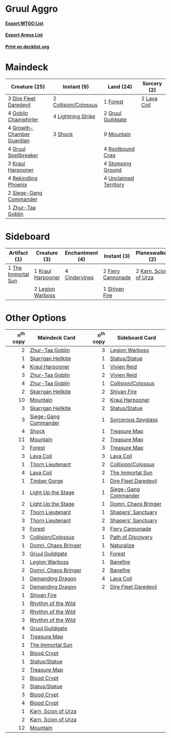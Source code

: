 # Gruul Aggro

#### [Export MTGO List](../collection/Gruul%20Aggro/Gruul%20Aggro.txt)
#### [Export Arena List](../collection/Gruul%20Aggro/Gruul%20Aggro_arena.txt)
#### [Print on decklist.org](http://decklist.org/?deckmain=2%09Collision/Colossus%0A3%09Dire%20Fleet%20Daredevil%0A1%09Forest%0A4%09Goblin%20Chainwhirler%0A4%09Growth-Chamber%20Guardian%0A2%09Gruul%20Guildgate%0A4%09Gruul%20Spellbreaker%0A3%09Kraul%20Harpooner%0A2%09Lava%20Coil%0A4%09Lightning%20Strike%0A9%09Mountain%0A4%09Rekindling%20Phoenix%0A4%09Rootbound%20Crag%0A3%09Shock%0A2%09Siege-Gang%20Commander%0A4%09Stomping%20Ground%0A4%09Unclaimed%20Territory%0A1%09Zhur-Taa%20Goblin&deckside=4%09Cindervines%0A2%09Fiery%20Cannonade%0A2%09Karn,%20Scion%20of%20Urza%0A1%09Kraul%20Harpooner%0A2%09Lava%20Coil%0A2%09Legion%20Warboss%0A1%09Shivan%20Fire%0A1%09The%20Immortal%20Sun)
# Maindeck

|                                           Creature (25)                                            |                                          Instant (9)                                          |                                           Land (24)                                            |                                     Sorcery (2)                                      |
|----------------------------------------------------------------------------------------------------|-----------------------------------------------------------------------------------------------|------------------------------------------------------------------------------------------------|--------------------------------------------------------------------------------------|
|3 [Dire Fleet Daredevil](http://gatherer.wizards.com/Pages/Card/Details.aspx?multiverseid=439756)   |2 [Collision/Colossus](http://gatherer.wizards.com/Pages/Card/Details.aspx?multiverseid=457367)|1 [Forest](http://gatherer.wizards.com/Pages/Card/Details.aspx?multiverseid=439860)             |2 [Lava Coil](http://gatherer.wizards.com/Pages/Card/Details.aspx?multiverseid=452858)|
|4 [Goblin Chainwhirler](http://gatherer.wizards.com/Pages/Card/Details.aspx?multiverseid=443017)    |4 [Lightning Strike](http://gatherer.wizards.com/Pages/Card/Details.aspx?multiverseid=383299)  |2 [Gruul Guildgate](http://gatherer.wizards.com/Pages/Card/Details.aspx?multiverseid=376359)    |                                                                                      |
|4 [Growth-Chamber Guardian](http://gatherer.wizards.com/Pages/Card/Details.aspx?multiverseid=457272)|3 [Shock](http://gatherer.wizards.com/Pages/Card/Details.aspx?multiverseid=129732)             |9 [Mountain](http://gatherer.wizards.com/Pages/Card/Details.aspx?multiverseid=439859)           |                                                                                      |
|4 [Gruul Spellbreaker](http://gatherer.wizards.com/Pages/Card/Details.aspx?multiverseid=457323)     |                                                                                               |4 [Rootbound Crag](http://gatherer.wizards.com/Pages/Card/Details.aspx?multiverseid=420934)     |                                                                                      |
|3 [Kraul Harpooner](http://gatherer.wizards.com/Pages/Card/Details.aspx?multiverseid=452886)        |                                                                                               |4 [Stomping Ground](http://gatherer.wizards.com/Pages/Card/Details.aspx?multiverseid=405110)    |                                                                                      |
|4 [Rekindling Phoenix](http://gatherer.wizards.com/Pages/Card/Details.aspx?multiverseid=439768)     |                                                                                               |4 [Unclaimed Territory](http://gatherer.wizards.com/Pages/Card/Details.aspx?multiverseid=435419)|                                                                                      |
|2 [Siege-Gang Commander](http://gatherer.wizards.com/Pages/Card/Details.aspx?multiverseid=130539)   |                                                                                               |                                                                                                |                                                                                      |
|1 [Zhur-Taa Goblin](http://gatherer.wizards.com/Pages/Card/Details.aspx?multiverseid=457359)        |                                                                                               |                                                                                                |                                                                                      |


# Sideboard

|                                        Artifact (1)                                         |                                        Creature (3)                                        |                                    Enchantment (4)                                     |                                        Instant (3)                                         |                                        Planeswalker (2)                                        |                                     Sorcery (2)                                      |
|---------------------------------------------------------------------------------------------|--------------------------------------------------------------------------------------------|----------------------------------------------------------------------------------------|--------------------------------------------------------------------------------------------|------------------------------------------------------------------------------------------------|--------------------------------------------------------------------------------------|
|1 [The Immortal Sun](http://gatherer.wizards.com/Pages/Card/Details.aspx?multiverseid=439844)|1 [Kraul Harpooner](http://gatherer.wizards.com/Pages/Card/Details.aspx?multiverseid=452886)|4 [Cindervines](http://gatherer.wizards.com/Pages/Card/Details.aspx?multiverseid=457305)|2 [Fiery Cannonade](http://gatherer.wizards.com/Pages/Card/Details.aspx?multiverseid=435297)|2 [Karn, Scion of Urza](http://gatherer.wizards.com/Pages/Card/Details.aspx?multiverseid=442889)|2 [Lava Coil](http://gatherer.wizards.com/Pages/Card/Details.aspx?multiverseid=452858)|
|                                                                                             |2 [Legion Warboss](http://gatherer.wizards.com/Pages/Card/Details.aspx?multiverseid=452859) |                                                                                        |1 [Shivan Fire](http://gatherer.wizards.com/Pages/Card/Details.aspx?multiverseid=443030)    |                                                                                                |                                                                                      |


# Other Options

|*n*<sup>th</sup> copy|                                         Maindeck Card                                         |*n*<sup>th</sup> copy|                                        Sideboard Card                                         |
|--------------------:|-----------------------------------------------------------------------------------------------|--------------------:|-----------------------------------------------------------------------------------------------|
|                    2|[Zhur-Taa Goblin](http://gatherer.wizards.com/Pages/Card/Details.aspx?multiverseid=457359)     |                    3|[Legion Warboss](http://gatherer.wizards.com/Pages/Card/Details.aspx?multiverseid=452859)      |
|                    1|[Skarrgan Hellkite](http://gatherer.wizards.com/Pages/Card/Details.aspx?multiverseid=457258)   |                    1|[Status/Statue](http://gatherer.wizards.com/Pages/Card/Details.aspx?multiverseid=452980)       |
|                    4|[Kraul Harpooner](http://gatherer.wizards.com/Pages/Card/Details.aspx?multiverseid=452886)     |                    1|[Vivien Reid](http://gatherer.wizards.com/Pages/Card/Details.aspx?multiverseid=447344)         |
|                    3|[Zhur-Taa Goblin](http://gatherer.wizards.com/Pages/Card/Details.aspx?multiverseid=457359)     |                    2|[Vivien Reid](http://gatherer.wizards.com/Pages/Card/Details.aspx?multiverseid=447344)         |
|                    4|[Zhur-Taa Goblin](http://gatherer.wizards.com/Pages/Card/Details.aspx?multiverseid=457359)     |                    1|[Collision/Colossus](http://gatherer.wizards.com/Pages/Card/Details.aspx?multiverseid=457367)  |
|                    2|[Skarrgan Hellkite](http://gatherer.wizards.com/Pages/Card/Details.aspx?multiverseid=457258)   |                    2|[Shivan Fire](http://gatherer.wizards.com/Pages/Card/Details.aspx?multiverseid=443030)         |
|                   10|[Mountain](http://gatherer.wizards.com/Pages/Card/Details.aspx?multiverseid=439859)            |                    2|[Kraul Harpooner](http://gatherer.wizards.com/Pages/Card/Details.aspx?multiverseid=452886)     |
|                    3|[Skarrgan Hellkite](http://gatherer.wizards.com/Pages/Card/Details.aspx?multiverseid=457258)   |                    2|[Status/Statue](http://gatherer.wizards.com/Pages/Card/Details.aspx?multiverseid=452980)       |
|                    3|[Siege-Gang Commander](http://gatherer.wizards.com/Pages/Card/Details.aspx?multiverseid=130539)|                    1|[Sorcerous Spyglass](http://gatherer.wizards.com/Pages/Card/Details.aspx?multiverseid=435407)  |
|                    4|[Shock](http://gatherer.wizards.com/Pages/Card/Details.aspx?multiverseid=129732)               |                    1|[Treasure Map](http://gatherer.wizards.com/Pages/Card/Details.aspx?multiverseid=435410)        |
|                   11|[Mountain](http://gatherer.wizards.com/Pages/Card/Details.aspx?multiverseid=439859)            |                    2|[Treasure Map](http://gatherer.wizards.com/Pages/Card/Details.aspx?multiverseid=435410)        |
|                    2|[Forest](http://gatherer.wizards.com/Pages/Card/Details.aspx?multiverseid=439860)              |                    3|[Treasure Map](http://gatherer.wizards.com/Pages/Card/Details.aspx?multiverseid=435410)        |
|                    3|[Lava Coil](http://gatherer.wizards.com/Pages/Card/Details.aspx?multiverseid=452858)           |                    3|[Lava Coil](http://gatherer.wizards.com/Pages/Card/Details.aspx?multiverseid=452858)           |
|                    1|[Thorn Lieutenant](http://gatherer.wizards.com/Pages/Card/Details.aspx?multiverseid=447339)    |                    2|[Collision/Colossus](http://gatherer.wizards.com/Pages/Card/Details.aspx?multiverseid=457367)  |
|                    4|[Lava Coil](http://gatherer.wizards.com/Pages/Card/Details.aspx?multiverseid=452858)           |                    2|[The Immortal Sun](http://gatherer.wizards.com/Pages/Card/Details.aspx?multiverseid=439844)    |
|                    1|[Timber Gorge](http://gatherer.wizards.com/Pages/Card/Details.aspx?multiverseid=429677)        |                    1|[Dire Fleet Daredevil](http://gatherer.wizards.com/Pages/Card/Details.aspx?multiverseid=439756)|
|                    1|[Light Up the Stage](http://gatherer.wizards.com/Pages/Card/Details.aspx?multiverseid=457251)  |                    1|[Siege-Gang Commander](http://gatherer.wizards.com/Pages/Card/Details.aspx?multiverseid=130539)|
|                    2|[Light Up the Stage](http://gatherer.wizards.com/Pages/Card/Details.aspx?multiverseid=457251)  |                    1|[Domri, Chaos Bringer](http://gatherer.wizards.com/Pages/Card/Details.aspx?multiverseid=457310)|
|                    2|[Thorn Lieutenant](http://gatherer.wizards.com/Pages/Card/Details.aspx?multiverseid=447339)    |                    1|[Shapers' Sanctuary](http://gatherer.wizards.com/Pages/Card/Details.aspx?multiverseid=435362)  |
|                    3|[Thorn Lieutenant](http://gatherer.wizards.com/Pages/Card/Details.aspx?multiverseid=447339)    |                    2|[Shapers' Sanctuary](http://gatherer.wizards.com/Pages/Card/Details.aspx?multiverseid=435362)  |
|                    3|[Forest](http://gatherer.wizards.com/Pages/Card/Details.aspx?multiverseid=439860)              |                    3|[Fiery Cannonade](http://gatherer.wizards.com/Pages/Card/Details.aspx?multiverseid=435297)     |
|                    3|[Collision/Colossus](http://gatherer.wizards.com/Pages/Card/Details.aspx?multiverseid=457367)  |                    1|[Path of Discovery](http://gatherer.wizards.com/Pages/Card/Details.aspx?multiverseid=439799)   |
|                    1|[Domri, Chaos Bringer](http://gatherer.wizards.com/Pages/Card/Details.aspx?multiverseid=457310)|                    1|[Naturalize](http://gatherer.wizards.com/Pages/Card/Details.aspx?multiverseid=129656)          |
|                    3|[Gruul Guildgate](http://gatherer.wizards.com/Pages/Card/Details.aspx?multiverseid=376359)     |                    1|[Forest](http://gatherer.wizards.com/Pages/Card/Details.aspx?multiverseid=439860)              |
|                    1|[Legion Warboss](http://gatherer.wizards.com/Pages/Card/Details.aspx?multiverseid=452859)      |                    1|[Banefire](http://gatherer.wizards.com/Pages/Card/Details.aspx?multiverseid=186613)            |
|                    2|[Domri, Chaos Bringer](http://gatherer.wizards.com/Pages/Card/Details.aspx?multiverseid=457310)|                    2|[Banefire](http://gatherer.wizards.com/Pages/Card/Details.aspx?multiverseid=186613)            |
|                    1|[Demanding Dragon](http://gatherer.wizards.com/Pages/Card/Details.aspx?multiverseid=447271)    |                    4|[Lava Coil](http://gatherer.wizards.com/Pages/Card/Details.aspx?multiverseid=452858)           |
|                    2|[Demanding Dragon](http://gatherer.wizards.com/Pages/Card/Details.aspx?multiverseid=447271)    |                    2|[Dire Fleet Daredevil](http://gatherer.wizards.com/Pages/Card/Details.aspx?multiverseid=439756)|
|                    1|[Shivan Fire](http://gatherer.wizards.com/Pages/Card/Details.aspx?multiverseid=443030)         |                     |                                                                                               |
|                    1|[Rhythm of the Wild](http://gatherer.wizards.com/Pages/Card/Details.aspx?multiverseid=457345)  |                     |                                                                                               |
|                    2|[Rhythm of the Wild](http://gatherer.wizards.com/Pages/Card/Details.aspx?multiverseid=457345)  |                     |                                                                                               |
|                    3|[Rhythm of the Wild](http://gatherer.wizards.com/Pages/Card/Details.aspx?multiverseid=457345)  |                     |                                                                                               |
|                    4|[Gruul Guildgate](http://gatherer.wizards.com/Pages/Card/Details.aspx?multiverseid=376359)     |                     |                                                                                               |
|                    1|[Treasure Map](http://gatherer.wizards.com/Pages/Card/Details.aspx?multiverseid=435410)        |                     |                                                                                               |
|                    1|[The Immortal Sun](http://gatherer.wizards.com/Pages/Card/Details.aspx?multiverseid=439844)    |                     |                                                                                               |
|                    1|[Blood Crypt](http://gatherer.wizards.com/Pages/Card/Details.aspx?multiverseid=97102)          |                     |                                                                                               |
|                    1|[Status/Statue](http://gatherer.wizards.com/Pages/Card/Details.aspx?multiverseid=452980)       |                     |                                                                                               |
|                    2|[Treasure Map](http://gatherer.wizards.com/Pages/Card/Details.aspx?multiverseid=435410)        |                     |                                                                                               |
|                    2|[Blood Crypt](http://gatherer.wizards.com/Pages/Card/Details.aspx?multiverseid=97102)          |                     |                                                                                               |
|                    2|[Status/Statue](http://gatherer.wizards.com/Pages/Card/Details.aspx?multiverseid=452980)       |                     |                                                                                               |
|                    3|[Blood Crypt](http://gatherer.wizards.com/Pages/Card/Details.aspx?multiverseid=97102)          |                     |                                                                                               |
|                    4|[Blood Crypt](http://gatherer.wizards.com/Pages/Card/Details.aspx?multiverseid=97102)          |                     |                                                                                               |
|                    1|[Karn, Scion of Urza](http://gatherer.wizards.com/Pages/Card/Details.aspx?multiverseid=442889) |                     |                                                                                               |
|                    2|[Karn, Scion of Urza](http://gatherer.wizards.com/Pages/Card/Details.aspx?multiverseid=442889) |                     |                                                                                               |
|                   12|[Mountain](http://gatherer.wizards.com/Pages/Card/Details.aspx?multiverseid=439859)            |                     |                                                                                               |

